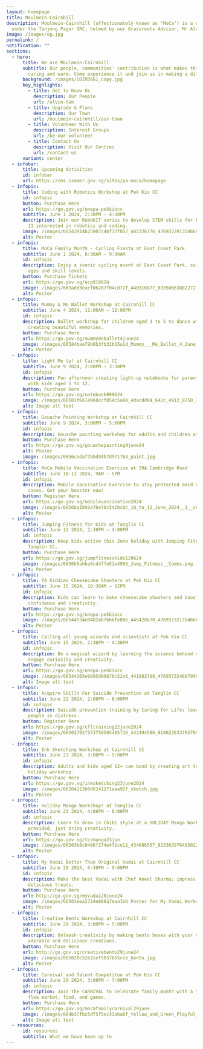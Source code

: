 ```yaml
---
layout: homepage
title: Moulmein-Cairnhill
description: Moulmein-Cairnhill (affectionately known as "MoCa") is a division
  under the Tanjong Pagar GRC, helmed by our Grassroots Advisor, Mr Alvin Tan.
image: /images/og.jpg
permalink: /
notification: ""
sections:
  - hero:
      title: We are Moulmein-Cairnhill
      subtitle: Our people, communities' contribution is what makes this town special,
        caring and warm. Come experience it and join us in making a difference.
      background: /images/SDIM3661_copy.jpg
      key_highlights:
        - title: Get to Know Us
          description: Our People
          url: /alvin-tan
        - title: Upgrade & Plans
          description: Our Town
          url: /moulmein-cairnhill/our-town
        - title: Volunteer With Us
          description: Interest Groups
          url: /be-our-volunteer
        - title: Contact Us
          description: Visit Our Centres
          url: /contact-us
      variant: center
  - infobar:
      title: Upcoming Activities
      id: infobar
      url: https://cms.isomer.gov.sg/sites/pa-moca/homepage
  - infopic:
      title: Coding with Robotics Workshop at Pek Kio CC
      id: infopic
      button: Purchase Here
      url: https://go.gov.sg/onepa-pekkiocc
      subtitle: June 1 2024, 2:30PM – 4:30PM
      description: Join our RoboKIT series to develop STEM skills for kids aged 7 to
        11 interested in robotics and coding.
      image: /images/66543914b25907c46f72f857_445226776_476937291354669_3369247661694697766_n.jpg
      alt: Poster
  - infopic:
      title: MoCa Family Month - Cycling Fiesta at East Coast Park
      subtitle: June 1 2024, 8:30AM – 9:30AM
      id: infopic
      description: Enjoy a scenic cycling event at East Coast Park, suitable for all
        ages and skill levels.
      button: Purchase Tickets
      url: https://go.gov.sg/ecp010624
      image: /images/663add3eacf06287f04cd72f_440316877_833506638822727_1891808947557923255_n.jpg
      alt: Poster
  - infopic:
      title: Mummy & Me Ballet Workshop at Cairnhill CC
      subtitle: June 4 2024, 11:00AM – 12:00PM
      id: infopic
      description: Ballet workshop for children aged 3 to 5 to dance with their Mummy,
        creating beautiful memories.
      button: Purchase Here
      url: https://go.gov.sg/mummymeballet4june24
      image: /images/66584bae79b6b3fb31b15a1d_Mummy___Me_Ballet_4_June_2024.png
      alt: Poster
  - infopic:
      title: Light Me Up! at Cairnhill CC
      subtitle: June 9 2024, 2:00PM – 3:30PM
      id: infopic
      description: Fun afternoon creating light-up notebooks for parents/grandparents
        with kids aged 5 to 12.
      button: Purchase Here
      url: https://go.gov.sg/notebook090624
      image: /images/66501f6614960ccf854c5a84_4dacdd84_642c_4912_8750_3dc5bd313c88.jpg
      alt: Image alt text
  - infopic:
      title: Gouache Painting Workshop at Cairnhill CC
      subtitle: June 9 2024, 3:00PM – 5:00PM
      id: infopic
      description: Gouache painting workshop for adults and children at Cairnhill CC.
      button: Purchase Here
      url: https://go.gov.sg/gouachepainting9june24
      alt: Poster
      image: /images/6656cadaf7bbd94b7d971764_paint.jpg
  - infopic:
      title: MoCa Mobile Vaccination Exercise at 39A Cambridge Road
      subtitle: June 10–12 2024, 9AM – 5PM
      id: infopic
      description: Mobile Vaccination Exercise to stay protected amid rising COVID-19
        cases. Get your booster now!
      button: Register Here
      url: https://go.gov.sg/mobilevaccination2024
      image: /images/6656ba1b92a7be78c542bc0c_10_to_12_June_2024__1__vetted_page_0001.jpg
      alt: Poster
  - infopic:
      title: Jumping Fitness for Kids at Tanglin CC
      subtitle: June 12 2024, 2:30PM – 4:00PM
      id: infopic
      description: Keep kids active this June holiday with Jumping Fitness for Kids at
        Tanglin CC.
      button: Purchase Here
      url: https://go.gov.sg/jumpfitnesskids120624
      image: /images/6656b5abba6cd4ffe51e4995_Jump_Fitness__Comms.png
      alt: Poster
  - infopic:
      title: PA Kiddies Cheesecake Shooters at Pek Kio CC
      subtitle: June 15 2024, 10:30AM – 12PM
      id: infopic
      description: Kids can learn to make cheesecake shooters and boost kitchen
        confidence and creativity.
      button: Purchase Here
      url: https://go.gov.sg/onepa-pekkiocc
      image: /images/66544534e84824b76b6fe00e_445428670_476937321354666_5444561565636381445_n.jpg
      alt: Poster
  - infopic:
      title: Calling all young wizards and scientists at Pek Kio CC
      subtitle: June 15 2024, 2:30PM – 4:30PM
      id: infopic
      description: Be a magical wizard by learning the science behind magic tricks;
        engage curiosity and creativity.
      button: Purchase Here
      url: https://go.gov.sg/onepa-pekkiocc
      image: /images/66544165e6895900676c52c6_441883788_476937324687999_225850798534856996_n.jpg
      alt: Image alt text
  - infopic:
      title: Acquire Skills For Suicide Prevention at Tanglin CC
      subtitle: June 22 2024, 2:00PM – 6:00PM
      id: infopic
      description: Suicide prevention training by Caring for Life; learn how to help
        people in distress.
      button: Register Here
      url: https://go.gov.sg/cfltraining22june2024
      image: /images/66502792f573759565485f16_442494586_818023633705709_7392616925038568831_n.jpg
      alt: Poster
  - infopic:
      title: Ink Sketching Workshop at Cairnhill CC
      subtitle: June 23 2024, 3:00PM – 5:00PM
      id: infopic
      description: Adults and kids aged 12+ can bond by creating art together at a
        holiday workshop.
      button: Purchase Here
      url: https://go.gov.sg/inksketching23june2024
      image: /images/66504112b0d6241271aaa92f_sketch.jpg
      alt: Poster
  - infopic:
      title: Holiday Manga Workshop! at Tanglin CC
      subtitle: June 23 2024, 4:00PM – 6:00PM
      id: infopic
      description: Learn to draw in Chibi style at a HOLIDAY Manga Workshop; materials
        provided, just bring creativity.
      button: Purchase Here
      url: https://go.gov.sg/tccmanga23jun
      image: /images/66503b8c0486f274e4f1ce11_434686507_823363976495022_2136803212399476427_n.jpg
      alt: Poster
  - infopic:
      title: My Vadai Better Than Original Vadai at Cairnhill CC
      subtitle: June 28 2024, 6:30PM – 9:00PM
      id: infopic
      description: Make the best Vadai with Chef Aneel Sharma; impress friends with
        delicious treats.
      button: Purchase Here
      url: http://go.gov.sg/myvadai28june24
      image: /images/66501eea2714e888a7eaa1b6_Poster_for_My_Vadai_Workshop_on_28_June_2024__latest__vetted__1__page_0001.jpg
      alt: Poster
  - infopic:
      title: Creative Bento Workshop at Cairnhill CC
      subtitle: June 29 2024, 3:00PM – 5:00PM
      id: infopic
      description: Unleash creativity by making bento boxes with your child; craft
        adorable and delicious creations.
      button: Purchase Here
      url: http://go.gov.sg/creativebento29june24
      image: /images/665020c52e2cef5657b55cce_bento.jpg
      alt: Poster
  - infopic:
      title: Carnival and Talent Competiton at Pek Kio CC
      subtitle: June 29 2024, 3:00PM – 7:00PM
      id: infopic
      description: Join the CARNIVAL to celebrate family month with a talent show,
        flea market, food, and games.
      button: Purchase Here
      url: https://go.gov.sg/mocafamilycarnival29june
      image: /images/664b37fbc5df5f5ec33aba6f_Yellow_and_Green_Playful_Illustrative_Fun_Park_Promotion_Flyer__24_.png
      alt: Image alt text
  - resources:
      id: resources
      subtitle: What we have been up to
---
```

